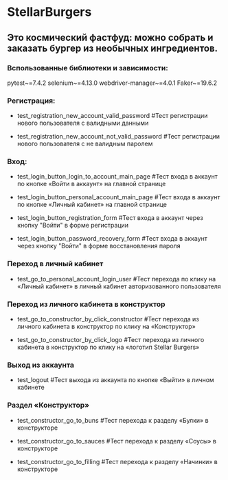 # StellarBurgers
## Это космический фастфуд: можно собрать и заказать бургер из необычных ингредиентов.

### Bспользованные библиотеки и зависимости:
pytest~=7.4.2
selenium~=4.13.0
webdriver-manager~=4.0.1
Faker~=19.6.2

### Регистрация:
* test_registration_new_account_valid_password
#Тест регистрации нового пользователя с валидными данными

* test_registration_new_account_not_valid_password
#Тест регистрации нового пользователя с не валидным паролем

### Вход:

* test_login_button_login_to_account_main_page
#Тест входа в аккаунт по кнопке «Войти в аккаунт» на главной странице

* test_login_button_personal_account_main_page
#Тест входа в аккаунт по кнопке «Личный кабинет» на главной странице

* test_login_button_registration_form
#Тест входа в аккаунт через кнопку "Войти" в форме регистрации

* test_login_button_password_recovery_form
#Тест входа в аккаунт через кнопку "Войти" в форме восстановления пароля

### Переход в личный кабинет 

* test_go_to_personal_account_login_user
#Тест перехода по клику на «Личный кабинет» в личный кабинет авторизованного пользователя

### Переход из личного кабинета в конструктор 

* test_go_to_constructor_by_click_constructor
#Тест перехода из личного кабинета в конструктор по клику на «Конструктор»

* test_go_to_constructor_by_click_logo
#Тест перехода из личного кабинета в конструктор по клику на «логотип Stellar Burgers»

### Выход из аккаунта

* test_logout
#Тест выхода из аккаунта по кнопке «Выйти» в личном кабинете

### Раздел «Конструктор»

* test_constructor_go_to_buns
#Тест перехода к разделу «Булки» в конструкторе

* test_constructor_go_to_sauces
#Тест перехода к разделу «Соусы» в конструкторе

* test_constructor_go_to_filling
#Тест перехода к разделу «Начинки» в конструкторе
